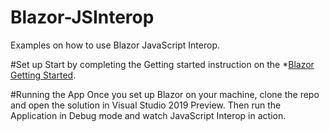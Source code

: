 # Blazor-JSInterop
Examples on how to use Blazor JavaScript Interop.

#Set up
Start by completing the Getting started instruction on the *[Blazor Getting Started](https://docs.microsoft.com/en-us/aspnet/core/blazor/get-started?view=aspnetcore-3.0&tabs=visual-studio).


#Running the App
Once you set up Blazor on your machine, clone the repo and open the solution in Visual Studio 2019 Preview. 
Then run the Application in Debug mode and watch JavaScript Interop in action.
